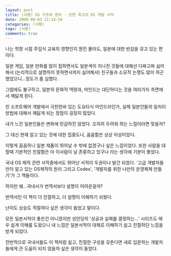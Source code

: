 ```yaml
---
layout: post
title: (서평) OS 구조와 원리 - 단연 최고의 OS 개발 서적
date: 2008-08-03 11:14:54
categories: (서평)
tags: (서평)
comments: true
---
```


나는 학창 시절 주입식 교육의 영향인지 뭔진 몰라도, 일본에 대한 반감을 갖고 있는 편이다.

일본 게임, 일본 만화를 많이 접하면서도 일본색이 지나친 것들에 대해선 다짜고짜 싫어해서 (논리적으로 설명하지 못하면서까지 싫어해서) 친구들과 소모적 논쟁도 많이 하곤했었으니...정도가 좀 심했다.

그럼에도 불구하고, 일본의 문화적 역량과, 마인드는 대단하다는 것을 여러가지 측면에서 깨닳게 된다.

린 소프트웨어 개발에서 극찬한바 있는 도요타식 마인드라던가, 실제 일본인들의 일처리 방법에 대해서 깨닳게 되는 장점이 굉장히 많았다.

내가 느낀 일본인들은 변화에 민감하진 않았다. 오히려 두려워 하는 느낌이라면 맞을까?

그 대신 현재 알고 있는 것에 대한 집중도나, 꼼꼼함은 상상 이상이었다.

이렇게 꼼꼼하니 일본 제품이 뛰어날 수 밖에 없겠구나 싶은 느낌이었다. 또한 사람을 대할때 기본적인 친절함은 아 이사람이 날 존중하고 있구나 라는 생각에 기분이 좋았다.

국내 OS 제작 관련 서적중에서도 뛰어난 서적이 두권이나 발간 되었다. '고급 개발자들만이 알고 있는 OS제작의 원리 그리고 Codes', '개발자를 위한 나만의 운영체제 만들기'가 그 책들이다.

하지만 왜...국내서가 번역서보다 설명이 어려운걸까?

번역서인 이 책이 더 친절하고, 더 설명이 이해하기 쉬웠다.

난이도 상승도 적절하다 싶은 생각이 들었고 말이다.

모든 일본서적이 좋은건 아니겠지만 성안당의 '성공과 실패를 결정하는...' 시리즈도 매우 쉽게 이해를 도왔으니 내 느낌은 일본서적이 대체로 이해하기 쉽고 친절하단 느낌을 받게 되었다.

전반적으로 국내서들도 이 책처럼 쉽고, 친절한 구성을 갖춘다면 새로 입문하는 개발자들에게 큰 도움이 되지 않을까 싶은 생각이 들었다.